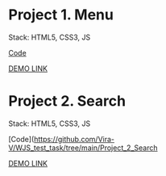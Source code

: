# Project 1. Menu
Stack: HTML5, CSS3, JS

[Code](https://github.com/Vira-V/WJS_test_task/tree/main/Project_1_Menu)
   
[DEMO LINK](https://vira-v.github.io/Menu_clean_JS/)


# Project 2. Search
Stack: HTML5, CSS3, JS

[Code](https://github.com/Vira-V/WJS_test_task/tree/main/Project_2_Search
   
[DEMO LINK](https://vira-v.github.io/Menu_clean_JS/)
